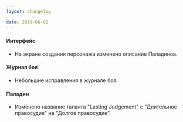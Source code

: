 ```yaml
---
layout: changelog

date: 2019-06-02
---
```


#### Интерфейс

- На экране создания персонажа изменено описание Паладинов.


#### Журнал боя

- Небольшие исправления в журнале боя.


#### Паладин

- Изменено название таланта "Lasting Judgement" с
"Длительное правосудие" на
"Долгое правосудие".